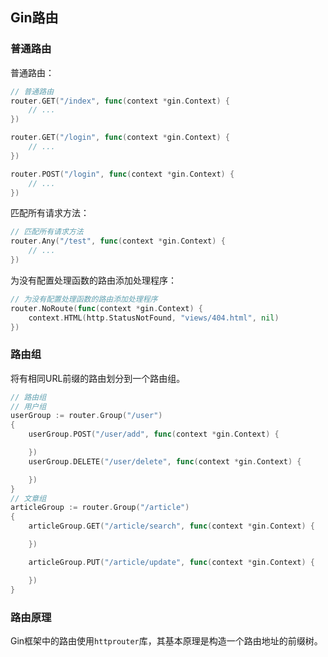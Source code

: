 ## Gin路由

### 普通路由

普通路由：

```go
// 普通路由
router.GET("/index", func(context *gin.Context) {
    // ...
})

router.GET("/login", func(context *gin.Context) {
    // ...
})

router.POST("/login", func(context *gin.Context) {
    // ...
})
```

匹配所有请求方法：

```go
// 匹配所有请求方法
router.Any("/test", func(context *gin.Context) {
    // ...
})
```

为没有配置处理函数的路由添加处理程序：

```go
// 为没有配置处理函数的路由添加处理程序
router.NoRoute(func(context *gin.Context) {
    context.HTML(http.StatusNotFound, "views/404.html", nil)
})
```

### 路由组

将有相同URL前缀的路由划分到一个路由组。

```go
// 路由组
// 用户组
userGroup := router.Group("/user")
{
    userGroup.POST("/user/add", func(context *gin.Context) {

    })
    userGroup.DELETE("/user/delete", func(context *gin.Context) {

    })
}
// 文章组
articleGroup := router.Group("/article")
{
    articleGroup.GET("/article/search", func(context *gin.Context) {

    })

    articleGroup.PUT("/article/update", func(context *gin.Context) {

    })
}
```

### 路由原理

Gin框架中的路由使用`httprouter`库，其基本原理是构造一个路由地址的前缀树。

